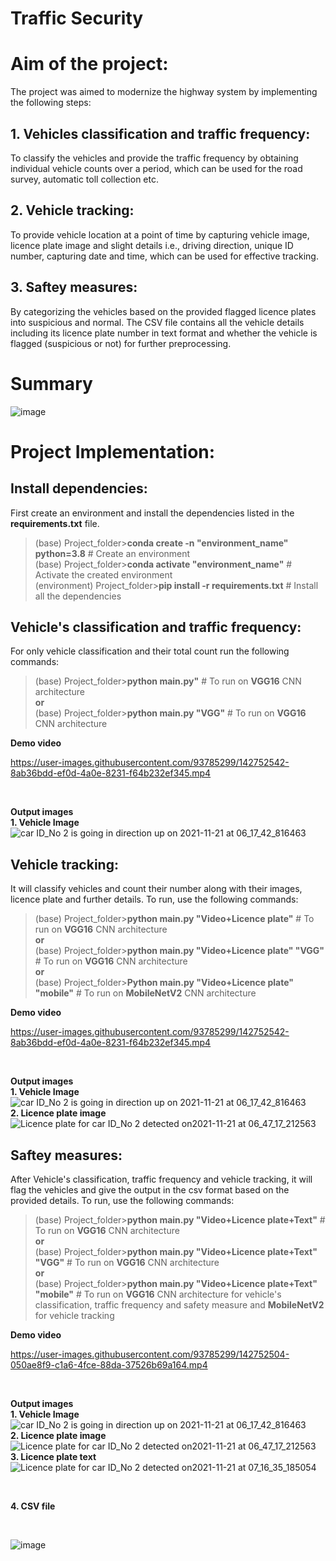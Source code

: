 # Traffic Security

# Aim of the project:
The project was aimed to modernize the highway system by implementing the following steps:
## 1. Vehicles classification and traffic frequency:
To classify the vehicles and provide the traffic frequency by obtaining individual vehicle counts over a period, which can be used for the road survey, automatic toll collection etc.
## 2. Vehicle tracking:
To provide vehicle location at a point of time by capturing vehicle image, licence plate image and slight details i.e., driving direction, unique ID number, capturing date and time, which can be used for effective tracking.
## 3. Saftey measures:
By categorizing the vehicles based on the provided flagged licence plates into suspicious and normal. The CSV file contains all the vehicle details including its licence plate number in text format and whether the vehicle is flagged (suspicious or not) for further preprocessing.

# Summary
![image](https://user-images.githubusercontent.com/93785299/142752574-f2ce83d0-def3-4eac-afd3-203b19624525.png)

# Project Implementation:

## Install dependencies:
First create an environment and install the dependencies listed in the **requirements.txt** file. <br />

>(base) Project_folder>**conda create -n "environment_name" python=3.8** # Create an environment <br />
>(base) Project_folder>**conda activate "environment_name"** # Activate the created environment <br />
>(environment) Project_folder>**pip install -r requirements.txt** # Install all the dependencies <br />

## Vehicle's classification and traffic frequency:
For only vehicle classification and their total count run the following commands:
<br/>
>(base) Project_folder>**python main.py"** # To run on **VGG16** CNN architecture  <br />
**or**<br/>
>(base) Project_folder>**python main.py "VGG"** # To run on **VGG16** CNN architecture  <br />

**Demo video**

https://user-images.githubusercontent.com/93785299/142752542-8ab36bdd-ef0d-4a0e-8231-f64b232ef345.mp4

<br />

**Output images**
 <br />
**1. Vehicle Image**
<br/>
![car ID_No 2 is going in direction up on 2021-11-21 at 06_17_42_816463](https://user-images.githubusercontent.com/93785299/142752869-49aa7d68-78c7-409f-bc47-cc17c0113d4b.png)
<br />


## Vehicle tracking:
It will classify vehicles and count their number along with their images, licence plate and further details. To run, use the following commands:
<br/>
>(base) Project_folder>**python main.py "Video+Licence plate"** # To run on **VGG16** CNN architecture  <br />
**or**<br/>
>(base) Project_folder>**python main.py "Video+Licence plate" "VGG"** # To run on **VGG16** CNN architecture  <br />
**or**<br/>
>(base) Project_folder>**Python main.py "Video+Licence plate" "mobile"** # To run on **MobileNetV2** CNN architecture  <br />

**Demo video**

https://user-images.githubusercontent.com/93785299/142752542-8ab36bdd-ef0d-4a0e-8231-f64b232ef345.mp4

<br />

**Output images**
 <br />
**1. Vehicle Image**
<br/>
![car ID_No 2 is going in direction up on 2021-11-21 at 06_17_42_816463](https://user-images.githubusercontent.com/93785299/142752869-49aa7d68-78c7-409f-bc47-cc17c0113d4b.png)
<br />
**2. Licence plate image**
<br/>
![Licence plate for car ID_No 2 detected on2021-11-21 at 06_47_17_212563](https://user-images.githubusercontent.com/93785299/142752907-2a6d3f4a-4e5b-4608-8531-5890ee8ca799.png)
<br />

## Saftey measures:
After Vehicle's classification, traffic frequency and vehicle tracking, it will flag the vehicles and give the output in the csv format based on the provided details. To run, use the following commands:

>(base) Project_folder>**python main.py "Video+Licence plate+Text"** # To run on **VGG16** CNN architecture  <br />
**or**<br/>
>(base) Project_folder>**python main.py "Video+Licence plate+Text" "VGG"** # To run on **VGG16** CNN architecture  <br />
**or**<br/>
>(base) Project_folder>**python main.py "Video+Licence plate+Text" "mobile"** # To run on **VGG16** CNN architecture for vehicle's classification, traffic frequency and safety measure and **MobileNetV2** for vehicle tracking <br />

**Demo video**

https://user-images.githubusercontent.com/93785299/142752504-050ae8f9-c1a6-4fce-88da-37526b69a164.mp4

<br />

**Output images**
 <br />
**1. Vehicle Image**
<br/>
![car ID_No 2 is going in direction up on 2021-11-21 at 06_17_42_816463](https://user-images.githubusercontent.com/93785299/142752869-49aa7d68-78c7-409f-bc47-cc17c0113d4b.png)
<br />
**2. Licence plate image**
<br/>
![Licence plate for car ID_No 2 detected on2021-11-21 at 06_47_17_212563](https://user-images.githubusercontent.com/93785299/142752907-2a6d3f4a-4e5b-4608-8531-5890ee8ca799.png)
<br />
**3. Licence plate text**
<br/>
![Licence plate for car ID_No 2 detected on2021-11-21 at 07_16_35_185054](https://user-images.githubusercontent.com/93785299/142753307-c900ab54-ed3f-4843-a2e4-463987fd1636.png)

<br />

**4. CSV file**

<br/>

![image](https://user-images.githubusercontent.com/93785299/142754441-8b44e7d6-f970-4407-ad7c-1727725045d0.png)

<br/>
